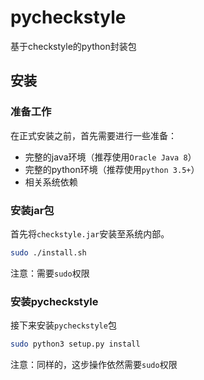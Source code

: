 # pycheckstyle

基于checkstyle的python封装包

## 安装
### 准备工作

在正式安装之前，首先需要进行一些准备：

* 完整的java环境（推荐使用`Oracle Java 8`）
* 完整的python环境（推荐使用`python 3.5+`）
* 相关系统依赖

### 安装jar包

首先将`checkstyle.jar`安装至系统内部。

```bash
sudo ./install.sh
```

注意：需要`sudo`权限

### 安装pycheckstyle

接下来安装`pycheckstyle`包

```bash
sudo python3 setup.py install
```

注意：同样的，这步操作依然需要`sudo`权限